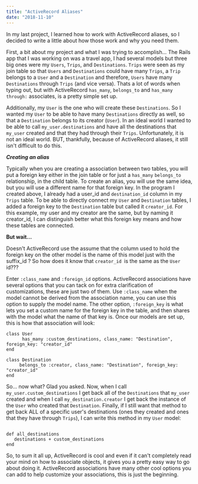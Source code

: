 ```yaml
---
title: "ActiveRecord Aliases"
date: "2018-11-10"
---
```


In my last project, I learned how to work with ActiveRecord aliases, so I decided to write a little about how those work and why you need them.

First, a bit about my project and what I was trying to accomplish...
The Rails app that I was working on was a travel app, I had several models but three big ones were my `Users`, `Trips`, and `Destinations`. `Trips` were seen as my join table so that `Users` and `Destinations` could have many `Trips`, a `Trip` belongs to a `User` and a `Destination` and therefore, `Users` have many `Destinations` through `Trips` (and vice versa). 
Thats a lot of words when typing out, but with ActiveRecord `has_many`, `belongs_to` and `has_many  through:` associates, is a pretty simple set up.

Additionally, my `User` is the one who will create these `Destinations`. So I wanted my `User` to be able to have many `Destinations` directly as well, so that a `Destination` belongs to its creator (`User`). In an ideal world I wanted to be able to call `my_user.destinations` and have all the destinations that `my_user` created and that they had through their `Trips`. Unfortunately, it is not an ideal world. BUT, thankfully, because of ActiveRecord aliases, it still isn't difficult to do this.

***Creating an alias***

Typically when you are creating a association between two tables, you will put a foreign key either in the join table or for just a `has_many` `belongs_to` relationship, in the child table. To create an alias, you will use the same idea, but you will use a different name for that foreign key.
In the program I created above, I already had a user_id and `destination_id` column in my `Trips` table. To be able to directly connect my `User` and `Destination` tables, I added a foreign key to the `Destination` table but called it `creator_id`.
For this example, my user and my creator are the same, but by naming it creator_id, I can distinguish better what this foreign key means and how these tables are connected.

**But wait...**

Doesn't ActiveRecord use the assume that the column used to hold the foreign key on the other model is the name of this model just with the suffix_id ? So how does it know that `creator_id `is the same as the `User` id???

Enter `:class_name` and `:foreign_id` options.  ActiveRecord associations have several options that you can tack on for extra clarification of customizations, these are just two of them. Use `:class_name` when the model cannot be derived from the association name, you can use this option to supply the model name. The other option, `:foreign_key` is what lets you set a custom name for the foreign key in the table, and then shares with the model what the name of that key is. Once our models are set up, this is how that association will look:

```
class User
      has_many :custom_destinations, class_name: "Destination", foreign_key: "creator_id"
end
```

```
class Destination
     belongs_to :creator, class_name: "Destination", foreign_key: "creator_id"
end
```


So... now what?
Glad you asked. Now, when I call `my_user.custom_destinations` I get back all of the `Destinations` that `my_user` created and when I call `my_destination.creator` I get back the instance of the `User` who created that `Destination`. Finally, if I still want that method to get back ALL of a specific user's destinations (ones they created and ones that they have through `Trips`), I can write this method in my `User` model:

```

def all_destinations
   destinations + custom_destinations
end
```

So, to sum it all up, ActiveRecord is cool and even if it can't completely read your mind on how to associate objects, it gives you a pretty easy way to go about doing it. ActiveRecord associations have many other cool options you can add to help customize your associations, this is just the beginning.
